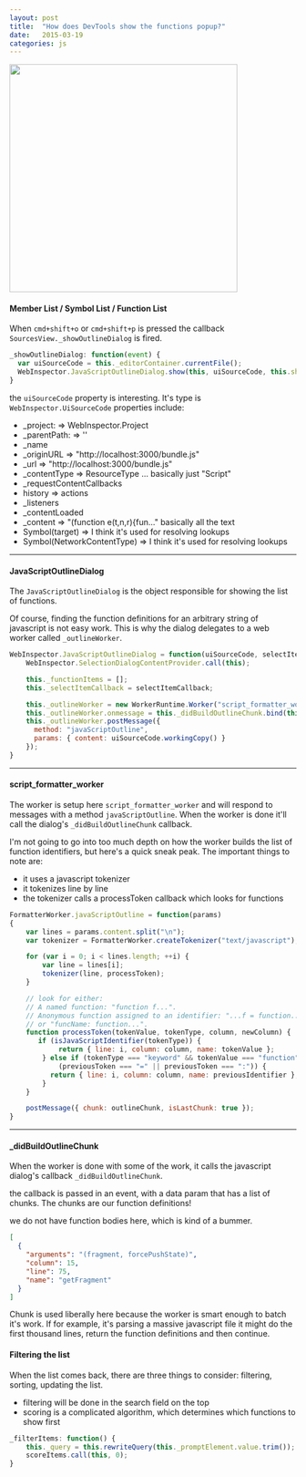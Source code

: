 ```yaml
---
layout: post
title:  "How does DevTools show the functions popup?"
date:   2015-03-19
categories: js
---
```



<img src="http://f.cl.ly/items/1M1F2N0a453G2331200p/Image%202015-03-30%20at%208.31.51%20PM.png"
style="width:400px"/>

#### Member List / Symbol List / Function List

When `cmd+shift+o` or `cmd+shift+p` is pressed the callback
`SourcesView._showOutlineDialog` is fired.


```js
_showOutlineDialog: function(event) {
  var uiSourceCode = this._editorContainer.currentFile();
  WebInspector.JavaScriptOutlineDialog.show(this, uiSourceCode, this.showSourceLocation);
}
```

the `uiSourceCode` property is interesting. It's type is `WebInspector.UiSourceCode` properties include:

+ \_project:     => WebInspector.Project
+ \_parentPath:  => ''
+ \_name
+ \_originURL     => "http://localhost:3000/bundle.js"
+ \_url           => "http://localhost:3000/bundle.js"
+ \_contentType   => ResourceType ... basically just "Script"
+ \_requestContentCallbacks
+ history         => actions
+ \_listeners
+ \_contentLoaded
+ \_content       => "(function e(t,n,r){fun..." basically all the text
+ Symbol(target)  => I think it's used for resolving lookups
+ Symbol(NetworkContentType)    => I think it's used for resolving lookups


----

#### JavaScriptOutlineDialog

The `JavaScriptOutlineDialog` is the object responsible for showing the list of functions.

Of course, finding the function definitions for an arbitrary string of javascript is not easy work. This is why the dialog delegates to a web worker called `_outlineWorker`.

```js
WebInspector.JavaScriptOutlineDialog = function(uiSourceCode, selectItemCallback) {
    WebInspector.SelectionDialogContentProvider.call(this);

    this._functionItems = [];
    this._selectItemCallback = selectItemCallback;

    this._outlineWorker = new WorkerRuntime.Worker("script_formatter_worker");
    this._outlineWorker.onmessage = this._didBuildOutlineChunk.bind(this);
    this._outlineWorker.postMessage({
      method: "javaScriptOutline",
      params: { content: uiSourceCode.workingCopy() }
    });
}
```

----

#### script_formatter_worker

The worker is setup here `script_formatter_worker` and will respond to messages with a method `javaScriptOutline`. When the worker is done it'll call the dialog's `_didBuildOutlineChunk` callback.

I'm not going to go into too much depth on how the worker builds the list of function identifiers, but here's a quick sneak peak. The important things to note are:
+ it uses a javascript tokenizer
+ it tokenizes line by line
+ the tokenizer calls a processToken callback which looks for functions

```js
FormatterWorker.javaScriptOutline = function(params)
{
    var lines = params.content.split("\n");
    var tokenizer = FormatterWorker.createTokenizer("text/javascript");

    for (var i = 0; i < lines.length; ++i) {
        var line = lines[i];
        tokenizer(line, processToken);
    }

    // look for either:
    // A named function: "function f...".
    // Anonymous function assigned to an identifier: "...f = function..."
    // or "funcName: function...".
    function processToken(tokenValue, tokenType, column, newColumn) {
       if (isJavaScriptIdentifier(tokenType)) {
            return { line: i, column: column, name: tokenValue };
        } else if (tokenType === "keyword" && tokenValue === "function" &&
            (previousToken === "=" || previousToken === ":")) {
          return { line: i, column: column, name: previousIdentifier };
        }
    }

    postMessage({ chunk: outlineChunk, isLastChunk: true });
}
```

---

#### \_didBuildOutlineChunk

When the worker is done with some of the work, it calls the javascript dialog's callback `_didBuildOutlineChunk`.

the callback is passed in an event, with a data param that has a list of chunks. The chunks are our function definitions!

we do not have function bodies here, which is kind of a bummer.

```json
[
  {
    "arguments": "(fragment, forcePushState)",
    "column": 15,
    "line": 75,
    "name": "getFragment"
  }
]
```

Chunk is used liberally here because the worker is smart enough to batch it's work. If for example, it's parsing a massive javascript file it might do the first thousand lines, return the function definitions and then continue.

#### Filtering the list

When the list comes back, there are three things to consider: filtering, sorting, updating the list.
+ filtering will be done in the search field on the top
+ scoring is a complicated algorithm, which determines which functions to show first

```js
_filterItems: function() {
    this._query = this.rewriteQuery(this._promptElement.value.trim());
    scoreItems.call(this, 0);
}
```
